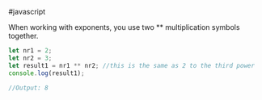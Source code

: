 #javascript 

When working with exponents, you use two ** multiplication symbols together.

```javascript
let nr1 = 2; 
let nr2 = 3; 
let result1 = nr1 ** nr2; //this is the same as 2 to the third power
console.log(result1);

//Output: 8 
```
